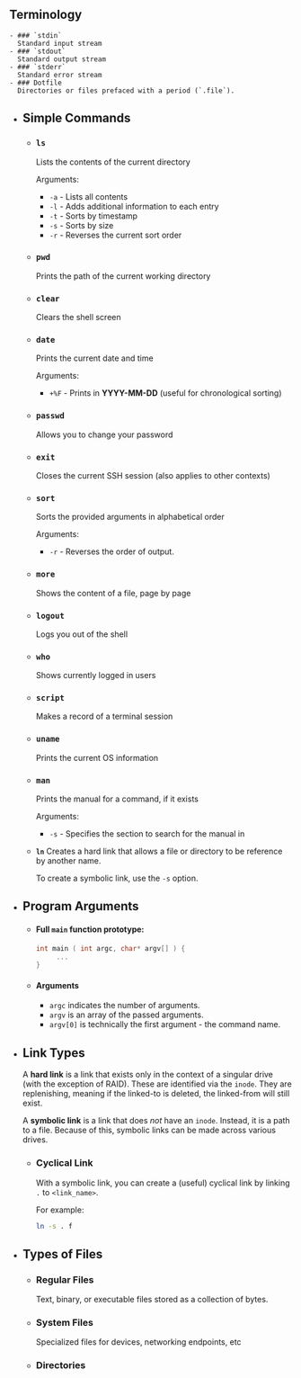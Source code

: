 ## Terminology
	- ### `stdin`
	  Standard input stream
	- ### `stdout`
	  Standard output stream
	- ### `stderr`
	  Standard error stream
	- ### Dotfile
	  Directories or files prefaced with a period (`.file`).
- ## Simple Commands
	- ### `ls`
	  Lists the contents of the current directory
	  
	  Arguments:
	  * `-a` - Lists all contents
	  * `-l` - Adds additional information to each entry
	  * `-t` - Sorts by timestamp
	  * `-s` - Sorts by size
	  * `-r` - Reverses the current sort order
	- ### `pwd`
	  Prints the path of the current working directory
	- ### `clear`
	  Clears the shell screen
	- ### `date`
	  Prints the current date and time
	  
	  Arguments:
	  * `+%F` - Prints in **YYYY-MM-DD** (useful for chronological sorting)
	- ### `passwd`
	  Allows you to change your password
	- ### `exit`
	  Closes the current SSH session (also applies to other contexts)
	- ### `sort`
	  Sorts the provided arguments in alphabetical order
	  
	  Arguments:
	  * `-r` - Reverses the order of output.
	- ### `more`
	  Shows the content of a file, page by page
	- ### `logout`
	  Logs you out of the shell
	- ### `who`
	  Shows currently logged in users
	- ### `script`
	  Makes a record of a terminal session
	- ### `uname`
	  Prints the current OS information
	- ### `man`
	  Prints the manual for a command, if it exists
	  
	  Arguments:
	  * `-s` - Specifies the section to search for the manual in
	- **`ln`**
	  Creates a hard link that allows a file or directory to be reference by another name.
	  
	  To create a symbolic link, use the `-s` option.
- ## Program Arguments
	- #### Full `main` function prototype:
	  ```cpp
	  int main ( int argc, char* argv[] ) {
	       ...
	  }
	  ```
	- #### Arguments
	  * `argc` indicates the number of arguments.
	  * `argv` is an array of the passed arguments.
	  * `argv[0]` is technically the first argument - the command name.
- ## Link Types
  A **hard link** is a link that exists only in the context of a singular drive (with the exception of RAID). These are identified via the `inode`. They are replenishing, meaning if the linked-to is deleted, the linked-from will still exist.
  
  A **symbolic link** is a link that does *not* have an `inode`. Instead, it is a path to a file. Because of this, symbolic links can be made across various drives.
	- ### Cyclical Link
	  With a symbolic link, you can create a (useful) cyclical link by linking `.` to `<link_name>`. 
	  
	  For example:
	  ```bash
	  ln -s . f
	  ```
- ## Types of Files
	- ### Regular Files
	  Text, binary, or executable files stored as a collection of bytes.
	- ### System Files
	  Specialized files for devices, networking endpoints, etc
	- ### Directories
